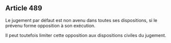 Article 489
----
Le jugement par défaut est non avenu dans toutes ses dispositions, si le prévenu
forme opposition à son exécution.

Il peut toutefois limiter cette opposition aux dispositions civiles du jugement.
